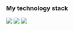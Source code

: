 ### My technology stack
<img src= "https://img.shields.io/badge/HTML-orange?style=for-the-badge&logo=html5&logoColor=orange" />
<img src= "https://img.shields.io/badge/CSS-blue?style=for-the-badge&logo=css3&logoColor=blue" />
<img src= "https://img.shields.io/badge/Javascript-white?style=for-the-badge&logo=javascript&logoColor=yellow" />          
